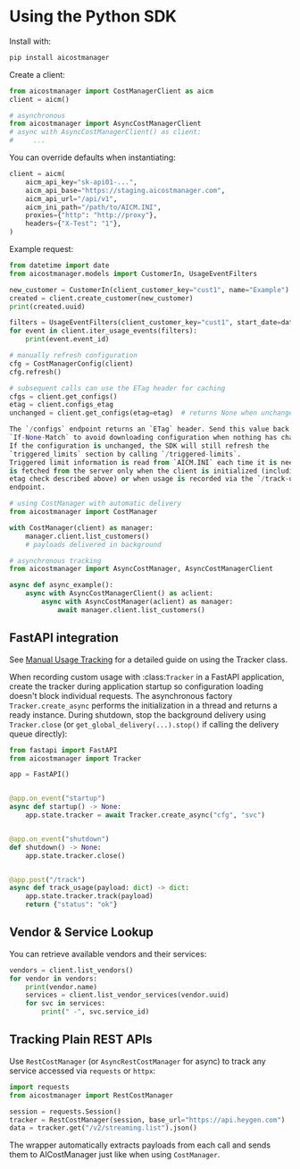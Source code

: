 # Using the Python SDK

Install with:

```bash
pip install aicostmanager
```

Create a client:

```python
from aicostmanager import CostManagerClient as aicm
client = aicm()

# asynchronous
from aicostmanager import AsyncCostManagerClient
# async with AsyncCostManagerClient() as client:
#     ...
```

You can override defaults when instantiating:

```python
client = aicm(
    aicm_api_key="sk-api01-...",
    aicm_api_base="https://staging.aicostmanager.com",
    aicm_api_url="/api/v1",
    aicm_ini_path="/path/to/AICM.INI",
    proxies={"http": "http://proxy"},
    headers={"X-Test": "1"},
)
```

Example request:

```python
from datetime import date
from aicostmanager.models import CustomerIn, UsageEventFilters

new_customer = CustomerIn(client_customer_key="cust1", name="Example")
created = client.create_customer(new_customer)
print(created.uuid)

filters = UsageEventFilters(client_customer_key="cust1", start_date=date(2024, 1, 1), limit=100)
for event in client.iter_usage_events(filters):
    print(event.event_id)

# manually refresh configuration
cfg = CostManagerConfig(client)
cfg.refresh()

# subsequent calls can use the ETag header for caching
cfgs = client.get_configs()
etag = client.configs_etag
unchanged = client.get_configs(etag=etag)  # returns None when unchanged

The `/configs` endpoint returns an `ETag` header. Send this value back in
`If-None-Match` to avoid downloading configuration when nothing has changed.
If the configuration is unchanged, the SDK will still refresh the
`triggered_limits` section by calling `/triggered-limits`.
Triggered limit information is read from `AICM.INI` each time it is needed and
is fetched from the server only when the client is initialized (including the
etag check described above) or when usage is recorded via the `/track-usage`
endpoint.

# using CostManager with automatic delivery
from aicostmanager import CostManager

with CostManager(client) as manager:
    manager.client.list_customers()
    # payloads delivered in background

# asynchronous tracking
from aicostmanager import AsyncCostManager, AsyncCostManagerClient

async def async_example():
    async with AsyncCostManagerClient() as aclient:
        async with AsyncCostManager(aclient) as manager:
            await manager.client.list_customers()
```

## FastAPI integration

See [Manual Usage Tracking](tracker.md) for a detailed guide on using the Tracker class.

When recording custom usage with :class:`Tracker` in a FastAPI application,
create the tracker during application startup so configuration loading doesn't
block individual requests. The asynchronous factory ``Tracker.create_async``
performs the initialization in a thread and returns a ready instance. During
shutdown, stop the background delivery using ``Tracker.close`` (or
``get_global_delivery(...).stop()`` if calling the delivery queue directly):

```python
from fastapi import FastAPI
from aicostmanager import Tracker

app = FastAPI()


@app.on_event("startup")
async def startup() -> None:
    app.state.tracker = await Tracker.create_async("cfg", "svc")


@app.on_event("shutdown")
def shutdown() -> None:
    app.state.tracker.close()


@app.post("/track")
async def track_usage(payload: dict) -> dict:
    app.state.tracker.track(payload)
    return {"status": "ok"}
```


## Vendor & Service Lookup

You can retrieve available vendors and their services:

```python
vendors = client.list_vendors()
for vendor in vendors:
    print(vendor.name)
    services = client.list_vendor_services(vendor.uuid)
    for svc in services:
        print(" -", svc.service_id)
```

## Tracking Plain REST APIs

Use ``RestCostManager`` (or ``AsyncRestCostManager`` for async) to track any
service accessed via ``requests`` or ``httpx``:

```python
import requests
from aicostmanager import RestCostManager

session = requests.Session()
tracker = RestCostManager(session, base_url="https://api.heygen.com")
data = tracker.get("/v2/streaming.list").json()
```

The wrapper automatically extracts payloads from each call and sends them to
AICostManager just like when using ``CostManager``.

